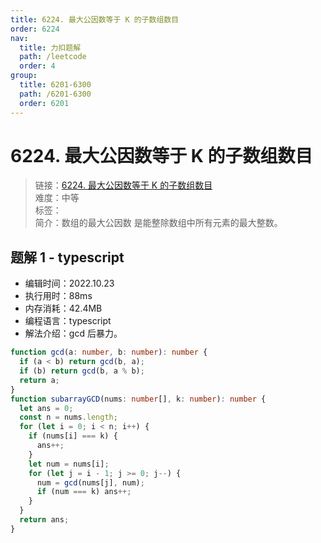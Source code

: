 ```yaml
---
title: 6224. 最大公因数等于 K 的子数组数目
order: 6224
nav:
  title: 力扣题解
  path: /leetcode
  order: 4
group:
  title: 6201-6300
  path: /6201-6300
  order: 6201
---
```


# 6224. 最大公因数等于 K 的子数组数目

> 链接：[6224. 最大公因数等于 K 的子数组数目](https://leetcode.cn/problems/number-of-subarrays-with-gcd-equal-to-k/)  
> 难度：中等  
> 标签：  
> 简介：数组的最大公因数 是能整除数组中所有元素的最大整数。

## 题解 1 - typescript

- 编辑时间：2022.10.23
- 执行用时：88ms
- 内存消耗：42.4MB
- 编程语言：typescript
- 解法介绍：gcd 后暴力。

```typescript
function gcd(a: number, b: number): number {
  if (a < b) return gcd(b, a);
  if (b) return gcd(b, a % b);
  return a;
}
function subarrayGCD(nums: number[], k: number): number {
  let ans = 0;
  const n = nums.length;
  for (let i = 0; i < n; i++) {
    if (nums[i] === k) {
      ans++;
    }
    let num = nums[i];
    for (let j = i - 1; j >= 0; j--) {
      num = gcd(nums[j], num);
      if (num === k) ans++;
    }
  }
  return ans;
}
```
